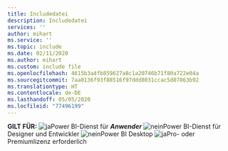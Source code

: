 ```yaml
---
title: Includedatei
description: Includedatei
services: ''
author: mihart
ms.service: ''
ms.topic: include
ms.date: 02/11/2020
ms.author: mihart
ms.custom: include file
ms.openlocfilehash: 4615b3a4fb859627a8c1a20746b71f80a722e04a
ms.sourcegitcommit: 7aa0136f93f88516f97ddd8031ccac5d07863b92
ms.translationtype: HT
ms.contentlocale: de-DE
ms.lasthandoff: 05/05/2020
ms.locfileid: "77496199"
---
```

<Token>**GILT FÜR:** ![ja](media/yes.png)Power BI-Dienst für ***Anwender*** ![nein](media/no.png)Power BI-Dienst für Designer und Entwickler ![nein](media/no.png)Power BI Desktop ![ja](media/yes.png)Pro- oder Premiumlizenz erforderlich</Token>